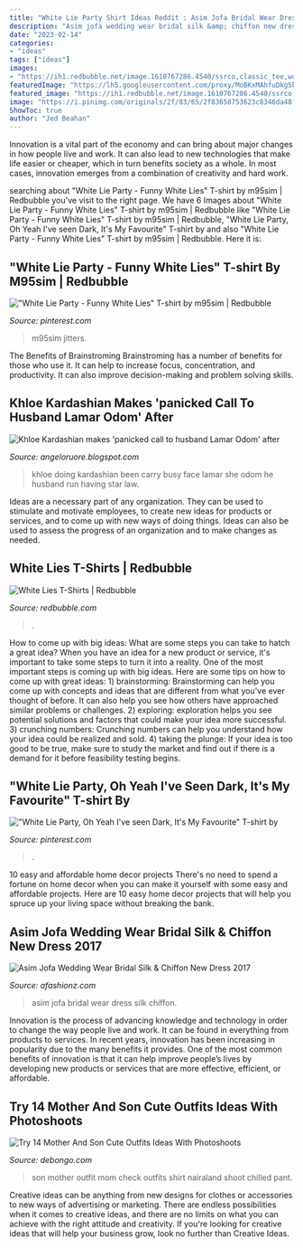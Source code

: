 ```yaml
---
title: "White Lie Party Shirt Ideas Reddit : Asim Jofa Bridal Wear Dress Silk Chiffon"
description: "Asim jofa wedding wear bridal silk &amp; chiffon new dress 2017"
date: "2023-02-14"
categories:
- "ideas"
tags: ["ideas"]
images:
- "https://ih1.redbubble.net/image.1610767286.4540/ssrco,classic_tee,womens,fafafa:ca443f4786,front_alt,square_product,600x600.jpg"
featuredImage: "https://lh5.googleusercontent.com/proxy/MoBKxMAhfuDkgSbPoYR5Vuz7i2lXxED7JeZ9gNv8U07SXaGADn8khsNrTE03Jxcq95y5098dg1wnI7c13zd6qikx4oyqoAZO05YPEpKlagFoT-YqpOZ0CsLuyQfDpdEpBArVS6gk1IaOI0fWTYg=s0-d"
featured_image: "https://ih1.redbubble.net/image.1610767286.4540/ssrco,classic_tee,womens,fafafa:ca443f4786,front_alt,square_product,600x600.jpg"
image: "https://i.pinimg.com/originals/2f/83/65/2f83658753623c8346da48f83ded9103.png"
ShowToc: true
author: "Jed Beahan"
---
```



Innovation is a vital part of the economy and can bring about major changes in how people live and work. It can also lead to new technologies that make life easier or cheaper, which in turn benefits society as a whole. In most cases, innovation emerges from a combination of creativity and hard work.

	

		
searching about &quot;White Lie Party - Funny White Lies&quot; T-shirt by m95sim | Redbubble you've visit to the right page. We have 6 Images about &quot;White Lie Party - Funny White Lies&quot; T-shirt by m95sim | Redbubble like &quot;White Lie Party - Funny White Lies&quot; T-shirt by m95sim | Redbubble, &quot;White Lie Party, Oh Yeah I&#039;ve seen Dark, It&#039;s My Favourite&quot; T-shirt by and also &quot;White Lie Party - Funny White Lies&quot; T-shirt by m95sim | Redbubble. Here it is:
		
    
## &quot;White Lie Party - Funny White Lies&quot; T-shirt By M95sim | Redbubble

<img loading=lazy src="https://i.pinimg.com/originals/2f/83/65/2f83658753623c8346da48f83ded9103.png" onerror="this.onerror=null;this.src='https://tse1.mm.bing.net/th?id=OIP.yPXRSVPU7odWPSdcbmavKgHaJ4&amp;pid=15.1';" alt="&quot;White Lie Party - Funny White Lies&quot; T-shirt by m95sim | Redbubble">

_Source: pinterest.com_

>m95sim jitters. 

	

The Benefits of Brainstroming
Brainstroming has a number of benefits for those who use it. It can help to increase focus, concentration, and productivity. It can also improve decision-making and problem solving skills.

    
## Khloe Kardashian Makes &#039;panicked Call To Husband Lamar Odom&#039; After

<img loading=lazy src="https://lh5.googleusercontent.com/proxy/MoBKxMAhfuDkgSbPoYR5Vuz7i2lXxED7JeZ9gNv8U07SXaGADn8khsNrTE03Jxcq95y5098dg1wnI7c13zd6qikx4oyqoAZO05YPEpKlagFoT-YqpOZ0CsLuyQfDpdEpBArVS6gk1IaOI0fWTYg=s0-d" onerror="this.onerror=null;this.src='https://tse3.mm.bing.net/th?id=OIP.9r7MlgQk71XSla1wSEtLUgHaJz&amp;pid=15.1';" alt="Khloe Kardashian makes &#039;panicked call to husband Lamar Odom&#039; after">

_Source: angeloruore.blogspot.com_

>khloe doing kardashian been carry busy face lamar she odom he husband run having star law. 

	

Ideas are a necessary part of any organization. They can be used to stimulate and motivate employees, to create new ideas for products or services, and to come up with new ways of doing things. Ideas can also be used to assess the progress of an organization and to make changes as needed.

    
## White Lies T-Shirts | Redbubble

<img loading=lazy src="https://ih1.redbubble.net/image.1610767286.4540/ssrco,classic_tee,womens,fafafa:ca443f4786,front_alt,square_product,600x600.jpg" onerror="this.onerror=null;this.src='https://tse1.mm.bing.net/th?id=OIP.x2E82cvV0Maq7I-AxOaPtQHaHZ&amp;pid=15.1';" alt="White Lies T-Shirts | Redbubble">

_Source: redbubble.com_

>. 

	

How to come up with big ideas: What are some steps you can take to hatch a great idea?
When you have an idea for a new product or service, it's important to take some steps to turn it into a reality. One of the most important steps is coming up with big ideas. Here are some tips on how to come up with great ideas: 1) brainstorming: Brainstorming can help you come up with concepts and ideas that are different from what you've ever thought of before. It can also help you see how others have approached similar problems or challenges. 2) exploring: exploration helps you see potential solutions and factors that could make your idea more successful. 3) crunching numbers: Crunching numbers can help you understand how your idea could be realized and sold. 4) taking the plunge: If your idea is too good to be true, make sure to study the market and find out if there is a demand for it before feasibility testing begins.

    
## &quot;White Lie Party, Oh Yeah I&#039;ve Seen Dark, It&#039;s My Favourite&quot; T-shirt By

<img loading=lazy src="https://i.pinimg.com/originals/84/88/8e/84888e13e0b1c91f0677350a9814a6a9.png" onerror="this.onerror=null;this.src='https://tse1.mm.bing.net/th?id=OIP.5a95BFXgMlGzjRzp4IudAAHaHa&amp;pid=15.1';" alt="&quot;White Lie Party, Oh Yeah I&#039;ve seen Dark, It&#039;s My Favourite&quot; T-shirt by">

_Source: pinterest.com_

>. 

	

10 easy and affordable home decor projects
There's no need to spend a fortune on home decor when you can make it yourself with some easy and affordable projects. Here are 10 easy home decor projects that will help you spruce up your living space without breaking the bank.

    
## Asim Jofa Wedding Wear Bridal Silk &amp; Chiffon New Dress 2017

<img loading=lazy src="https://afashionz.com/wp-content/uploads/2017/01/Asim-Jofa-Wedding-Wear-Bridal-Silk-Chiffon-New-Dress-2017-15.jpg" onerror="this.onerror=null;this.src='https://tse3.mm.bing.net/th?id=OIP.wsLJwsPjnRKqLnJkhERdowHaKv&amp;pid=15.1';" alt="Asim Jofa Wedding Wear Bridal Silk &amp; Chiffon New Dress 2017">

_Source: afashionz.com_

>asim jofa bridal wear dress silk chiffon. 

	

Innovation is the process of advancing knowledge and technology in order to change the way people live and work. It can be found in everything from products to services. In recent years, innovation has been increasing in popularity due to the many benefits it provides. One of the most common benefits of innovation is that it can help improve people’s lives by developing new products or services that are more effective, efficient, or affordable.

    
## Try 14 Mother And Son Cute Outfits Ideas With Photoshoots

<img loading=lazy src="http://www.debongo.com/wp-content/uploads/2016/04/Cute-Mother-Son-Outfit-Ideas-5.jpg" onerror="this.onerror=null;this.src='https://tse2.mm.bing.net/th?id=OIP.IGqbWUbY0Ezi8hjMoOf97gHaHa&amp;pid=15.1';" alt="Try 14 Mother And Son Cute Outfits Ideas With Photoshoots">

_Source: debongo.com_

>son mother outfit mom check outfits shirt nairaland shoot chilled pant. 

	

Creative ideas can be anything from new designs for clothes or accessories to new ways of advertising or marketing. There are endless possibilities when it comes to creative ideas, and there are no limits on what you can achieve with the right attitude and creativity. If you're looking for creative ideas that will help your business grow, look no further than Creative Ideas.

